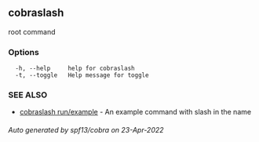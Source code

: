 ## cobraslash

root command

### Options

```
  -h, --help     help for cobraslash
  -t, --toggle   Help message for toggle
```

### SEE ALSO

* [cobraslash run/example](cobraslash_run_example.md)	 - An example command with slash in the name

###### Auto generated by spf13/cobra on 23-Apr-2022
